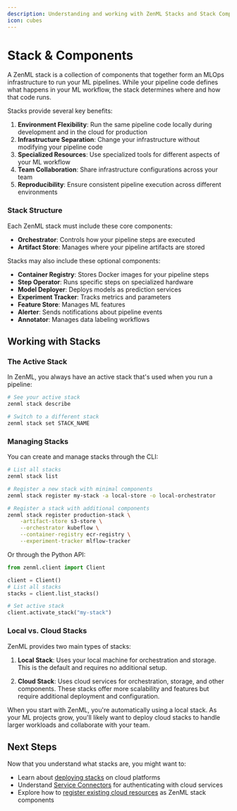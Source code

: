 ```yaml
---
description: Understanding and working with ZenML Stacks and Stack Components
icon: cubes
---
```


# Stack & Components

A ZenML stack is a collection of components that together form an MLOps infrastructure to run your ML pipelines. While your pipeline code defines what happens in your ML workflow, the stack determines where and how that code runs.

Stacks provide several key benefits:

1. **Environment Flexibility**: Run the same pipeline code locally during development and in the cloud for production
2. **Infrastructure Separation**: Change your infrastructure without modifying your pipeline code
3. **Specialized Resources**: Use specialized tools for different aspects of your ML workflow
4. **Team Collaboration**: Share infrastructure configurations across your team
5. **Reproducibility**: Ensure consistent pipeline execution across different environments

### Stack Structure

Each ZenML stack must include these core components:

* **Orchestrator**: Controls how your pipeline steps are executed
* **Artifact Store**: Manages where your pipeline artifacts are stored

Stacks may also include these optional components:

* **Container Registry**: Stores Docker images for your pipeline steps
* **Step Operator**: Runs specific steps on specialized hardware
* **Model Deployer**: Deploys models as prediction services
* **Experiment Tracker**: Tracks metrics and parameters
* **Feature Store**: Manages ML features
* **Alerter**: Sends notifications about pipeline events
* **Annotator**: Manages data labeling workflows

## Working with Stacks

### The Active Stack

In ZenML, you always have an active stack that's used when you run a pipeline:

```bash
# See your active stack
zenml stack describe

# Switch to a different stack
zenml stack set STACK_NAME
```

### Managing Stacks

You can create and manage stacks through the CLI:

```bash
# List all stacks
zenml stack list

# Register a new stack with minimal components
zenml stack register my-stack -a local-store -o local-orchestrator

# Register a stack with additional components
zenml stack register production-stack \
    -artifact-store s3-store \
    --orchestrator kubeflow \
    --container-registry ecr-registry \
    --experiment-tracker mlflow-tracker
```

Or through the Python API:

```python
from zenml.client import Client

client = Client()
# List all stacks
stacks = client.list_stacks()

# Set active stack
client.activate_stack("my-stack")
```

### Local vs. Cloud Stacks

ZenML provides two main types of stacks:

1. **Local Stack**: Uses your local machine for orchestration and storage. This is the default and requires no additional setup.

2. **Cloud Stack**: Uses cloud services for orchestration, storage, and other components. These stacks offer more scalability and features but require additional deployment and configuration.

When you start with ZenML, you're automatically using a local stack. As your ML projects grow, you'll likely want to deploy cloud stacks to handle larger workloads and collaborate with your team.

## Next Steps

Now that you understand what stacks are, you might want to:

* Learn about [deploying stacks](deployment.md) on cloud platforms
* Understand [Service Connectors](service_connectors.md) for authenticating with cloud services
* Explore how to [register existing cloud resources](https://docs.zenml.io/how-to/infrastructure-deployment/stack-deployment/register-a-cloud-stack) as ZenML stack components

